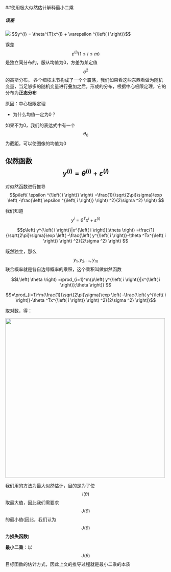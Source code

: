 ##使用极大似然估计解释最小二乘
##### 误差

<img src="https://note.youdao.com/yws/api/personal/file/WEB8d120b4bb8785c41f2cdc4a5de0e9361?method=download&shareKey=4cd503bdaee9959e6af0ebd03b1b0685">
$$y^{i} = \theta^{T}x^{i} + \varepsilon ^{\left( i \right)}$$

误差$$\varepsilon^{(i)}(1\leqslant i\leqslant m)$$是独立同分布的，服从均值为0，方差为某定值$$\sigma ^2$$的高斯分布。
各个细枝末节构成了一个个震荡，我们如果看这些东西看做为随机变量，当足够多的随机变量进行叠加之后，形成的分布，根据中心极限定理，它的分布为**正态分布**

原因：中心极限定理

- 为什么均值一定为0？

如果不为0，我们的表达式中有一个$$\theta_0$$为截距，可以使图像的均值为0



## 似然函数 $$y^{(i)} = \theta^{(i)} + \varepsilon^{\left( i \right)}$$
对似然函数进行推导
$$p\left( \epsilon ^{\left( i \right)} \right) =\frac{1}{\sqrt{2\pi}\sigma}\exp \left( -\frac{\left( \epsilon ^{\left( i \right)} \right) ^2}{2\sigma ^2} \right) 
$$

我们知道$$y^{i} = \theta^{T}x^{i} + \varepsilon ^{\left( i \right)}$$

$$p\left( y^{\left( i \right)}|x^{\left( i \right)};\theta \right) =\frac{1}{\sqrt{2\pi}\sigma}\exp \left( -\frac{\left( y^{\left( i \right)}-\theta ^Tx^{\left( i \right)} \right) ^2}{2\sigma ^2} \right) 
$$

既然独立，那么$$y_1,y_2,...,y_m$$ 联合概率就是各自边缘概率的乘积，这个乘积叫做似然函数

$$L\left( \theta \right) =\prod_{i=1}^m{p\left( y^{\left( i \right)}|x^{\left( i \right)};\theta \right)}
$$

$$=\prod_{i=1}^m{\frac{1}{\sqrt{2\pi}\sigma}\exp \left( -\frac{\left( y^{\left( i \right)}-\theta ^Tx^{\left( i \right)} \right) ^2}{2\sigma ^2} \right)}$$

取对数，得：

<img src="https://note.youdao.com/yws/api/personal/file/WEBa36000ff2b3da7a7c0ab11f377a56682?method=download&shareKey=9d24997dfd3630a84160c0d29eaf0a80" width="500">

我们用的方法为最大似然估计，目的是为了使$$l\left( \theta \right) $$取最大值，因此我们需要求$$J\left( \theta \right) $$的最小值(因此，我们认为$$J\left( \theta \right) $$为**损失函数**)

**最小二乘**：以$$J(\theta)$$目标函数的估计方式，因此上文的推导过程就是最小二乘的本质



